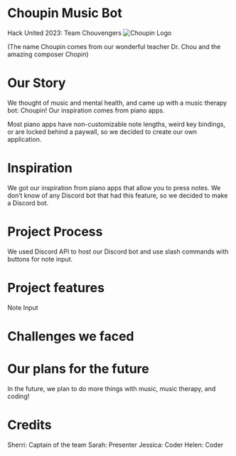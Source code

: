 # Choupin Music Bot
Hack United 2023: Team Chouvengers
![Choupin Logo](https://github.com/MasterCheetah608/choupin/assets/83442445/37067739-445e-4602-a189-b1f98214744f)

(The name Choupin comes from our wonderful teacher Dr. Chou and the amazing composer Chopin)
# Our Story
We thought of music and mental health, and came up with a music therapy bot: Choupin! Our inspiration comes from piano apps.

Most piano apps have non-customizable note lengths, weird key bindings, or are locked behind a paywall, so we decided to create our own application.
# Inspiration
We got our inspiration from piano apps that allow you to press notes. We don’t know of any Discord bot that had this feature, so we decided to make a Discord bot.
# Project Process
We used Discord API to host our Discord bot and use slash commands with buttons for note input.
# Project features
Note Input
# Challenges we faced
# Our plans for the future
In the future, we plan to do more things with music, music therapy, and coding!
# Credits
Sherri: Captain of the team
Sarah: Presenter
Jessica: Coder
Helen: Coder
